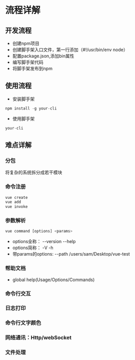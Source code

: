 # 流程详解

## 开发流程

- 创建npm项目
- 创建脚手架入口文件，第一行添加（#!/usr/bin/env node）
- 配置package.json,添加bin属性
- 编写脚手架代码
- 将脚手架发布到npm

## 使用流程

- 安装脚手架

```js
npm install -g your-cli
```

- 使用脚手架

```js
your-cli
```

## 难点详解

### 分包

将复杂的系统拆分成若干模块

### 命令注册

```js
vue create
vue add
vue invoke
```

### 参数解析

```js
vue command [options] <params>
```

- options全称： --version --help
- options简称： -V -h
- 带params的options: --path /users/sam/Desktop/vue-test

### 帮助文档

- global help(Usage/Options/Commands)
  
### 命令行交互

### 日志打印

### 命令行文字颜色

### 网络通讯：Http/webSocket

### 文件处理
